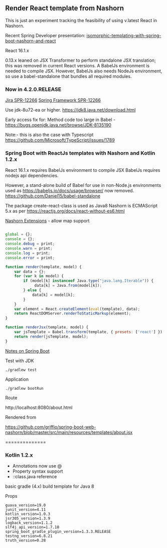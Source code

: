 ## Render React template from Nashorn

This is just an experiment tracking the feasibility of using v.latest React in Nashorn.

Recent Spring Developer presentation: [isomorphic-templating-with-spring-boot-nashorn-and-react](http://www.slideshare.net/SpringCentral/isomorphic-templating-with-spring-boot-nashorn-and-react)

React 16.1.x

0.13.x leaned on JSX Transformer to perform standalone JSX translation; this was removed in current React versions.
A BabelJs environment is needed to compile JSX.
However, BabelJs also needs NodeJs environment, so use a babel-standalone that bundles all required modules.

### Now in 4.2.0.RELEASE

[Jira SPR-12266](https://jira.spring.io/browse/SPR-12266)
[Spring Framework SPR-12266](https://github.com/sdeleuze/spring-framework/tree/SPR-12266)

Use jdk-8u72-ea or higher. https://jdk8.java.net/download.html

Early access fix for: Method code too large in Babel - https://bugs.openjdk.java.net/browse/JDK-8135190

Note:- this is also the case with Typescript https://github.com/Microsoft/TypeScript/issues/1789

### Spring Boot with ReactJs templates with Nashorn and Kotlin 1.2.x

React 16.1.x requires BabelJs environment to compile JSX
BabelJs requires nodejs api dependencies.

However, a stand-alone build of Babel for use in non-Node.js environments used as https://babeljs.io/docs/usage/browser/ now removed.
https://github.com/Daniel15/babel-standalone

The package create-react-class is used as Java8 Nashorn is ECMAScript 5.x as per https://reactjs.org/docs/react-without-es6.html

[Nashorn Extensions](https://wiki.openjdk.java.net/display/Nashorn/Nashorn+extensions) - allow map support

~~~javascript

global = {};
console = {};
console.debug = print;
console.warn = print;
console.log = print;
console.error = print;

function render(template, model) {
    var data = {};
    for (var k in model) {
        if (model[k] instanceof Java.type("java.lang.Iterable")) {
             data[k] = Java.from(model[k]);
        } else {
            data[k] = model[k];
        }
    }
    var element = React.createElement(eval(template), data);
    return ReactDOMServer.renderToStaticMarkup(element);
}

function renderJsx(template, model) {
    var jsTemplate = Babel.transform(template, { presets: ['react'] }).code;
    return render(jsTemplate, model);
}

~~~

[Notes on Spring Boot](http://docs.spring.io/spring-boot/docs/current/reference/html/howto-spring-boot-application.html)

Test with JDK 

~~~
./gradlew test
~~~

Application

~~~
./gradlew bootRun
~~~

Route

http://localhost:8080/about.html

Rendered from

https://github.com/griffio/spring-boot-web-nashorn/blob/master/src/main/resources/templates/about.jsx

==============

### Kotlin 1.2.x

* Annotations now use @
* Property syntax support
* <ClassName>::class.java reference

basic gradle (4.x) build template for Java 8

Props
~~~
guava_version=19.0
junit_version=4.11
kotlin_version=1.0.3
jsr305_version=1.3.9
logback_version=1.1.2
slf4j_api_version=1.7.10
spring_boot_gradle_plugin_version=1.3.3.RELEASE
testng_version=6.8.21
truth_version=0.28
~~~
